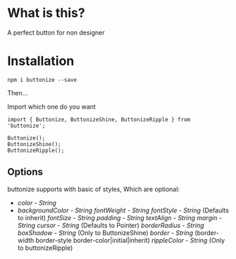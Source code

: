# What is this?

A perfect button for non designer

# Installation

`npm i buttonize --save`

Then...

Import which one do you want
```
import { Buttonize, ButtonizeShine, ButtonizeRipple } from 'buttonize';

Buttonize();
ButtonizeShine();
ButtonizeRipple();
```

## Options

buttonize supports with basic of styles, Which are optional:

*   *color* - _String_
*   *backgroundColor* - _String_
    *fontWeight* - _String_
    *fontStyle* - _String_ (Defaults to inherit)
    *fontSize* - _String_
    *padding* - _String_
    *textAlign* - _String_
    *margin* - _String_
    *cursor* - _String_ (Defaults to Pointer)
    *borderRadius* - _String_
    *boxShadow* - _String_ (Only to ButtonizeShine)
    *border* - _String_ (border-width border-style border-color|initial|inherit)
    *rippleColor* - _String_ (Only to buttonizeRipple)